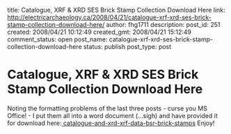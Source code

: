 title: Catalogue, XRF & XRD SES Brick Stamp Collection Download Here
link: http://electricarchaeology.ca/2008/04/21/catalogue-xrf-xrd-ses-brick-stamp-collection-download-here/
author: fhg1711
description: 
post_id: 251
created: 2008/04/21 10:12:49
created_gmt: 2008/04/21 15:12:49
comment_status: open
post_name: catalogue-xrf-xrd-ses-brick-stamp-collection-download-here
status: publish
post_type: post

# Catalogue, XRF & XRD SES Brick Stamp Collection Download Here

Noting the formatting problems of the last three posts - curse you MS Office! - I put them all into a word document (...sigh) and have provided it for download here:[ catalogue-and-xrd-xrf-data-bsr-brick-stamps](http://electricarchaeologist.files.wordpress.com/2008/04/catalogue-and-xrd-xrf-data-bsr-brick-stamps.doc) Enjoy!